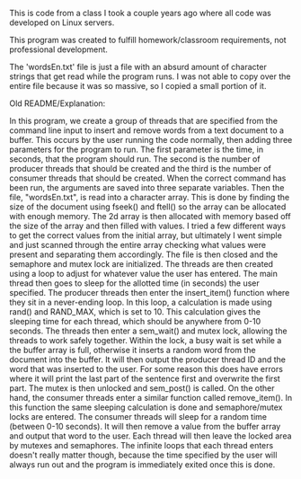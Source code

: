 This is code from a class I took a couple years ago where all code was developed on Linux servers.

This program was created to fulfill homework/classroom requirements, not professional development.

The 'wordsEn.txt' file is just a file with an absurd amount of character strings that get read while the program runs. I was not able to copy over the entire file because it was so massive, so I copied a small portion of it.

Old README/Explanation:

In this program, we create a group of threads that are specified from the command line input to insert and remove words from a text document to a buffer. This occurs by the user running the code normally, then adding three parameters for the program to run. The first parameter is the time, in seconds, that the program should run. The second is the number of producer threads that should be created and the third is the number of consumer threads that should be created. When the correct command has been run, the arguments are saved into three separate variables. Then the file, "wordsEn.txt", is read into a character array. This is done by finding the size of the document using fseek() and ftell() so the array can be allocated with enough memory. The 2d array is then allocated with memory based off the size of the array and then filled with values. I tried a few different ways to get the correct values from the initial array, but ultimately I went simple and just scanned through the entire array checking what values were present and separating them accordingly. The file is then closed and the semaphore and mutex lock are initialized. The threads are then created using a loop to adjust for whatever value the user has entered. The main thread then goes to sleep for the allotted time (in seconds) the user specified. The producer threads then enter the insert_item() function where they sit in a never-ending loop. In this loop, a calculation is made using rand() and RAND_MAX, which is set to 10. This calculation gives the sleeping time for each thread, which should be anywhere from 0-10 seconds. The threads then enter a sem_wait() and mutex lock, allowing the threads to work safely together. Within the lock, a busy wait is set while a the buffer array is full, otherwise it inserts a random word from the document into the buffer. It will then output the producer thread ID and the word that was inserted to the user. For some reason this does have errors where it will print the last part of the sentence first and overwrite the first part. The mutex is then unlocked and sem_post() is called. On the other hand, the consumer threads enter a similar function called remove_item(). In this function the same sleeping calculation is done and semaphore/mutex locks are entered. The consumer threads will sleep for a random time (between 0-10 seconds). It will then remove a value from the buffer array and output that word to the user. Each thread will then leave the locked area by mutexes and semaphores. The infinite loops that each thread enters doesn't really matter though, because the time specified by the user will always run out and the program is immediately exited once this is done.
